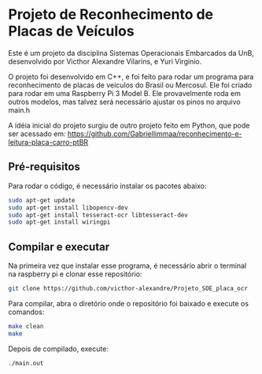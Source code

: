 # Projeto de Reconhecimento de Placas de Veículos

Este é um projeto da disciplina Sistemas Operacionais Embarcados da UnB, desenvolvido por Victhor Alexandre Vilarins, e Yuri Virginio.

O projeto foi desenvolvido em C++, e foi feito para rodar um programa para reconhecimento de placas de veículos do Brasil ou Mercosul. Ele foi criado para rodar em uma Raspberry Pi 3 Model B. Ele provavelmente roda em outros modelos, mas talvez será necessário ajustar os pinos no arquivo main.h

A idéia inicial do projeto surgiu de outro projeto feito em Python, que pode ser acessado em:
https://github.com/Gabriellimmaa/reconhecimento-e-leitura-placa-carro-ptBR

## Pré-requisitos

Para rodar o código, é necessário instalar os pacotes abaixo:

```sh
sudo apt-get update
sudo apt-get install libopencv-dev
sudo apt-get install tesseract-ocr libtesseract-dev
sudo apt-get install wiringpi
```

## Compilar e executar

Na primeira vez que instalar esse programa, é necessário abrir o terminal na raspberry pi e clonar esse repositório:

```sh
git clone https://github.com/victhor-alexandre/Projeto_SOE_placa_ocr
```

Para compilar, abra o diretório onde o repositório foi baixado e execute os comandos:

```sh
make clean
make
```

Depois de compilado, execute:

```sh
./main.out
```
